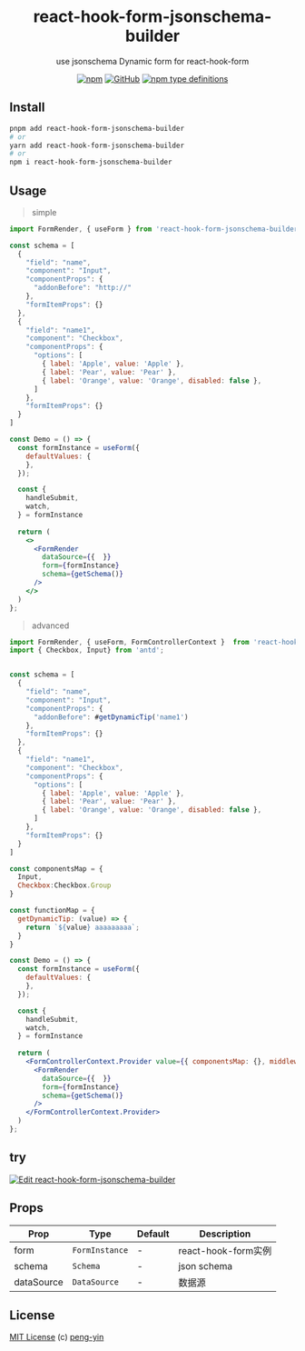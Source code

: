<div align="center">

# react-hook-form-jsonschema-builder

use jsonschema Dynamic form for react-hook-form

[![npm](https://img.shields.io/npm/v/react-hook-form-jsonschema-builder)](https://www.npmjs.com/package/react-hook-form-jsonschema-builder-builderd)
[![GitHub](https://img.shields.io/github/license/peng-yin/react-hook-form-jsonschema-builder?style=flat-square)](https://github.com/peng-yin/react-hook-form-jsonschema-builder/blob/main/LICENSE)
[![npm type definitions](https://img.shields.io/npm/types/typescript?style=flat-square)](https://github.com/peng-yin/react-hook-form-jsonschema-builder/blob/main/src/types.ts)

</div>

## Install

```sh
pnpm add react-hook-form-jsonschema-builder
# or
yarn add react-hook-form-jsonschema-builder
# or
npm i react-hook-form-jsonschema-builder
```

## Usage

> simple

```jsx
import FormRender, { useForm } from 'react-hook-form-jsonschema-builder';

const schema = [
  {
    "field": "name",
    "component": "Input",
    "componentProps": {
      "addonBefore": "http://"
    },
    "formItemProps": {}
  },
  {
    "field": "name1",
    "component": "Checkbox",
    "componentProps": {
      "options": [
        { label: 'Apple', value: 'Apple' },
        { label: 'Pear', value: 'Pear' },
        { label: 'Orange', value: 'Orange', disabled: false },
      ]
    },
    "formItemProps": {}
  }
]

const Demo = () => {
  const formInstance = useForm({
    defaultValues: {
    },
  });

  const {
    handleSubmit,
    watch,
  } = formInstance
  
  return (
    <>
      <FormRender
        dataSource={{  }}
        form={formInstance}
        schema={getSchema()}
      />
    </>
  )
};
```

> advanced


```jsx
import FormRender, { useForm, FormControllerContext }  from 'react-hook-form-jsonschema-builder';
import { Checkbox, Input} from 'antd';


const schema = [
  {
    "field": "name",
    "component": "Input",
    "componentProps": {
      "addonBefore": #getDynamicTip('name1')
    },
    "formItemProps": {}
  },
  {
    "field": "name1",
    "component": "Checkbox",
    "componentProps": {
      "options": [
        { label: 'Apple', value: 'Apple' },
        { label: 'Pear', value: 'Pear' },
        { label: 'Orange', value: 'Orange', disabled: false },
      ]
    },
    "formItemProps": {}
  }
]

const componentsMap = {
  Input,
  Checkbox:Checkbox.Group
}

const functionMap = {
  getDynamicTip: (value) => {
    return `${value} aaaaaaaaa`;
  }
}

const Demo = () => {
  const formInstance = useForm({
    defaultValues: {
    },
  });

  const {
    handleSubmit,
    watch,
  } = formInstance
  
  return (
    <FormControllerContext.Provider value={{ componentsMap: {}, middlewares: [], functionMap }}>
      <FormRender
        dataSource={{  }}
        form={formInstance}
        schema={getSchema()}
      />
    </FormControllerContext.Provider>
  )
};
```

## try

[![Edit react-hook-form-jsonschema-builder](https://codesandbox.io/static/img/play-codesandbox.svg)](https://codesandbox.io/p/sandbox/react-hook-form-jsonschema-98ssg5?fontsize=14&hidenavigation=1&theme=dark)

## Props

| Prop               | Type                              | Default   | Description                                   |
| ------------------ | --------------------------------- | --------- | --------------------------------------------- |
| form               | `FormInstance`                    | -         | react-hook-form实例                            |
| schema             | `Schema`                          | -         | json schema                                   |
| dataSource         | `DataSource`                      | -         | 数据源                                         |

## License

[MIT License](https://github.com/peng-yin/react-hook-form-jsonschema-builder/blob/main/LICENSE) (c) [peng-yin](https://github.com/peng-yin)
